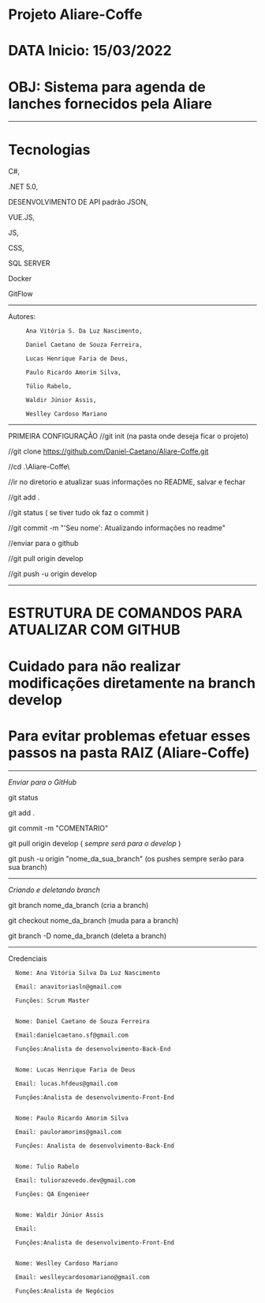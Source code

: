 # Projeto Aliare-Coffe
# DATA Inicio: 15/03/2022
# OBJ: Sistema para agenda de lanches fornecidos pela Aliare
_____________________
# Tecnologias

C#, 

.NET 5.0, 

DESENVOLVIMENTO DE API padrão JSON, 

VUE.JS,

JS, 

CSS, 

SQL SERVER

Docker

GitFlow
_____________________

Autores: 

         Ana Vitória S. Da Luz Nascimento,

         Daniel Caetano de Souza Ferreira, 
         
         Lucas Henrique Faria de Deus, 
         
         Paulo Ricardo Amorim Silva, 
         
         Túlio Rabelo, 
         
         Waldir Júnior Assis, 
         
         Weslley Cardoso Mariano
         
_____________________
PRIMEIRA CONFIGURAÇÃO
//git init (na pasta onde deseja ficar o projeto)

//git clone https://github.com/Daniel-Caetano/Aliare-Coffe.git

//cd .\Aliare-Coffe\

//ir no diretorio e atualizar suas informações no README, salvar e fechar

//git add .

//git status ( se tiver tudo ok faz o commit )

//git commit -m "'Seu nome': Atualizando informações no readme"

//enviar para o github

//git pull origin develop

//git push -u origin develop


_____________________
# ESTRUTURA DE COMANDOS PARA ATUALIZAR COM GITHUB
# Cuidado para não realizar modificações diretamente na branch develop
# Para evitar problemas efetuar esses passos na pasta RAIZ (Aliare-Coffe)

_____________________
*Enviar para o GitHub*

git status

git add .

git commit -m "COMENTARIO"

git pull origin develop  ( *sempre será para o develop* )

git push -u origin "nome_da_sua_branch" (os pushes sempre serão para sua branch)
____________________
*Criando e deletando branch*

git branch nome_da_branch    (cria a branch)

git checkout nome_da_branch  (muda para a branch)

git branch -D nome_da_branch  (deleta a branch)
____________________
Credenciais

      Nome: Ana Vitória Silva Da Luz Nascimento

      Email: anavitoriasln@gmail.com

      Funções: Scrum Master


      Nome: Daniel Caetano de Souza Ferreira
      
      Email:danielcaetano.sf@gmail.com
      
      Funções:Analista de desenvolvimento-Back-End


      Nome: Lucas Henrique Faria de Deus
      
      Email: lucas.hfdeus@gmail.com
      
      Funções:Analista de desenvolvimento-Front-End


      Nome: Paulo Ricardo Amorim Silva
      
      Email: pauloramorims@gmail.com
      
      Funções: Analista de desenvolvimento-Back-End


      Nome: Tulio Rabelo
      
      Email: tuliorazevedo.dev@gmail.com
      
      Funções: QA Engenieer 


      Nome: Waldir Júnior Assis
      
      Email:
      
      Funções:Analista de desenvolvimento-Front-End


      Nome: Weslley Cardoso Mariano
      
      Email: weslleycardosomariano@gmail.com
      
      Funções:Analista de Negócios
